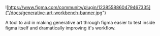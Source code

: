 ![https://www.figma.com/community/plugin/1238558860479467335]("/docs/generative-art-workbench-banner.jpg")

A tool to aid in making generative art through figma easier to test inside figma itself and dramatically improving it's workflow.
